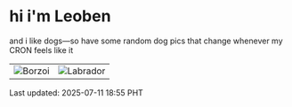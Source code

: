 # hi i'm Leoben

and i like dogs—so have some random dog pics that change whenever my CRON feels like it

|  |  |
|--------|----------|
| ![Borzoi](https://random-dog-vercel.vercel.app/api/random-borzoi?v=1752231349) | ![Labrador](https://random-dog-vercel.vercel.app/api/random-labrador?v=1752231349) |

Last updated: 2025-07-11 18:55 PHT
